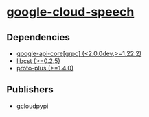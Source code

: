 # [google-cloud-speech](https://pypi.org/project/google-cloud-speech)

## Dependencies
- [google-api-core[grpc] (<2.0.0dev,>=1.22.2)](packages/g/google-api-core.md)
- [libcst (>=0.2.5)](packages/l/libcst.md)
- [proto-plus (>=1.4.0)](packages/p/proto-plus.md)



## Publishers
- [gcloudpypi](https://pypi.org/user/gcloudpypi)

